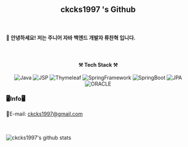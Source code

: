 
<h2 align="center">ckcks1997 's Github</h2>
<br>
<h4> 👋 안녕하세요! 저는 주니어 자바 백엔드 개발자 류찬혁 입니다.</h4> 
<br>

<h4 align="center">⚒ Tech Stack ⚒</h4>
<div style="float:left" align="center">
  <img alt="Java" src ="https://img.shields.io/badge/Java-F7DF1E.svg?&style=for-the-badge&logo=Java&logoColor=070000"/>
  <img alt="JSP" src ="https://img.shields.io/badge/Jsp-F7DF1E.svg?&style=for-the-badge&logo=Jsp&logoColor=070000"/>
  <img alt="Thymeleaf" src ="https://img.shields.io/badge/Thymeleaf-6DB33F.svg?&style=for-the-badge&logo=Thymeleaf&logoColor=F7F4F4"/> 
  <img alt="SpringFramework" src ="https://img.shields.io/badge/Spring-6DB33F.svg?&style=for-the-badge&logo=Spring&logoColor=F7F4F4"/>
  <img alt="SpringBoot" src ="https://img.shields.io/badge/SpringBoot-6DB33F.svg?&style=for-the-badge&logo=SpringBoot&logoColor=F7F4F4"/>
  <img alt="JPA" src ="https://img.shields.io/badge/JPA-6DB33F.svg?&style=for-the-badge&logo=JPA&logoColor=F7F4F4"/> 
  <img alt="ORACLE" src="https://img.shields.io/badge/ORACLE-e52246?style=for-the-badge&logo=ORACLE&logoColor=black">
</div>
<hr><br>


### 🖥Info🖥

📧E-mail: ckcks1997@gmail.com <br>

<br/><br/>
![ckcks1997's github stats](https://github-readme-stats.vercel.app/api?username=ckcks1997&show_icons=true)
